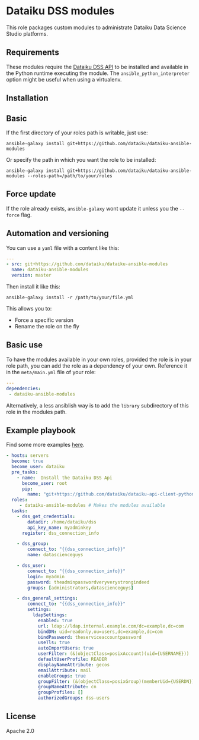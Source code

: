 Dataiku DSS modules
===================

This role packages custom modules to administrate Dataiku Data Science Studio platforms.

Requirements
------------

These modules require the [Dataiku DSS API](https://github.com/dataiku/dataiku-api-client-python) to be installed and available in the Python runtime executing the module. The `ansible_python_interpreter` option might be useful when using a virtualenv.

Installation
------------

## Basic

If the first directory of your roles path is writable, just use:

 ```
ansible-galaxy install git+https://github.com/dataiku/dataiku-ansible-modules
 ```

Or specify the path in which you want the role to be installed:

 ```
ansible-galaxy install git+https://github.com/dataiku/dataiku-ansible-modules --roles-path=/path/to/your/roles
 ```

## Force update

If the role already exists, `ansible-galaxy` wont update it unless you the `--force` flag.

## Automation and versioning

You can use a `yaml` file with a content like this:

```YAML
---
- src: git+https://github.com/dataiku/dataiku-ansible-modules
  name: dataiku-ansible-modules
  version: master
```

Then install it like this:

```
ansible-galaxy install -r /path/to/your/file.yml
```

This allows you to:
- Force a specific version
- Rename the role on the fly

Basic use
---------

To have the modules available in your own roles, provided the role is in your role path, you can add the role as a dependency of your own. Reference it in the `meta/main.yml` file of your role:

```YAML
---
dependencies:
 - dataiku-ansible-modules
```

Alternatively, a less ansiblish way is to add the `library` subdirectory of this role in the modules path.

Example playbook
----------------

Find some more examples [here](doc/examples/).

```YAML
- hosts: servers
  become: true
  become_user: dataiku
  pre_tasks:
    - name:  Install the Dataiku DSS Api
      become_user: root
      pip:
        name: "git+https://github.com/dataiku/dataiku-api-client-python#egg=dataiku-api-client"
  roles:
     - dataiku-ansible-modules # Makes the modules available
  tasks:
    - dss_get_credentials:
        datadir: /home/dataiku/dss
        api_key_name: myadminkey
      register: dss_connection_info

    - dss_group:
        connect_to: "{{dss_connection_info}}"
        name: datascienceguys

    - dss_user:
        connect_to: "{{dss_connection_info}}"
        login: myadmin
        password: theadminpasswordveryverystrongindeed
        groups: [administrators,datascienceguys]

    - dss_general_settings:
        connect_to: "{{dss_connection_info}}"
        settings:
          ldapSettings:
            enabled: true
            url: ldap://ldap.internal.example.com/dc=example,dc=com
            bindDN: uid=readonly,ou=users,dc=example,dc=com
            bindPassword: theserviceaccountpassword
            useTls: true
            autoImportUsers: true
            userFilter: (&(objectClass=posixAccount)(uid={USERNAME}))
            defaultUserProfile: READER
            displayNameAttribute: gecos
            emailAttribute: mail
            enableGroups: true
            groupFilter: (&(objectClass=posixGroup)(memberUid={USERDN}))
            groupNameAttribute: cn
            groupProfiles: []
            authorizedGroups: dss-users
```

License
-------

Apache 2.0
